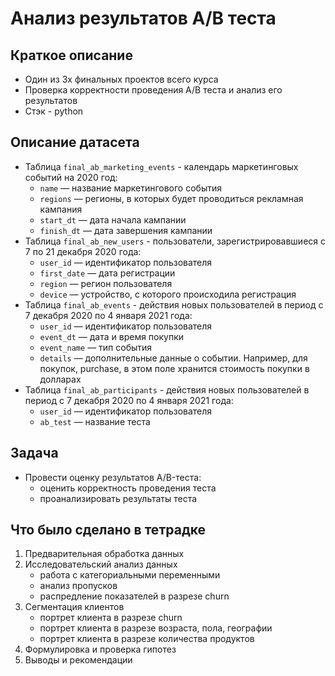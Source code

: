# Анализ результатов A/B теста

## Краткое описание
- Один из 3х финальных проектов всего курса
- Проверка корректности проведения A/B теста и анализ его результатов
- Стэк - python

## Описание датасета
- Таблица `final_ab_marketing_events` - календарь маркетинговых событий на 2020 год:
    - `name` — название маркетингового события
    - `regions` — регионы, в которых будет проводиться рекламная кампания
    - `start_dt` — дата начала кампании
    - `finish_dt` — дата завершения кампании
- Таблица `final_ab_new_users` - пользователи, зарегистрировавшиеся с 7 по 21 декабря 2020 года:
    - `user_id` — идентификатор пользователя
    - `first_date` — дата регистрации
    - `region` — регион пользователя
    - `device` — устройство, с которого происходила регистрация
- Таблица `final_ab_events` - действия новых пользователей в период с 7 декабря 2020 по 4 января 2021 года:
    - `user_id` — идентификатор пользователя
    - `event_dt` — дата и время покупки
    - `event_name` — тип события
    - `details` — дополнительные данные о событии. Например, для покупок, purchase, в этом поле хранится стоимость покупки в долларах
- Таблица `final_ab_participants` - действия новых пользователей в период с 7 декабря 2020 по 4 января 2021 года:
    - `user_id` — идентификатор пользователя
    - `ab_test` — название теста

## Задача
- Провести оценку результатов A/B-теста:
    - оценить корректность проведения теста
    - проанализировать результаты теста

## Что было сделано в тетрадке
1. Предварительная обработка данных
2. Исследовательский анализ данных
    - работа с категориальными переменными
    - анализ пропусков
    - распредление показателей в разрезе churn 
3. Сегментация клиентов
    - портрет клиента в разрезе churn
    - портрет клиента в разрезе возраста, пола, географии
    - портрет клиента в разрезе количества продуктов
4. Формулировка и проверка гипотез
5. Выводы и рекомендации

